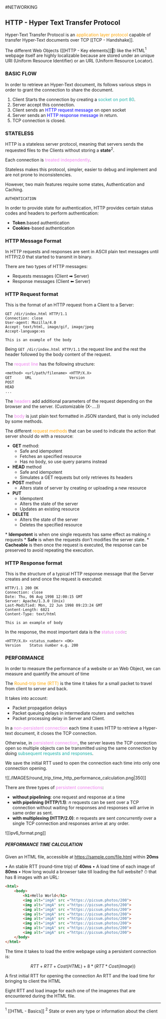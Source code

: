 #NETWORKING 

## HTTP - Hyper Text Transfer Protocol


Hyper-Text Transfer Protocol is an <span style="color:orange;">application layer protocol</span> capable of transfer Hyper-Text documents over TCP [[TCP - Handshake]]. 

The different Web Objects ([[HTTP - Key elements]]👀) like the HTML$^1$ webpage itself are highly localizable because are stored under an unique URI (Uniform  Resource Identifier) or an URL (Uniform Resource Locator). 


### BASIC FLOW

In order to retrieve an Hyper-Text document, its follows various steps in order to grant the connection to share the document. 

1. Client Starts the connection by creating a <span style="color:LIghtSeaGreen;">socket on port 80</span>.
2. Server accept this connection. 
3. Client sends an <span style="color:blue;">HTTP request message</span> on open socket
4. Server sends an <span style="color:blue;">HTTP response message</span> in return. 
5. TCP connection is closed. 

### STATELESS

HTTP is a stateless server protocol, meaning that servers sends the requested files to the Clients without storing a **state**$^2$. 

Each connection is <span style="color:Violet;">treated independently</span>. 

Stateless makes this protocol, simpler, easier to debug and implement and are not prone to inconsistencies. 

However, two main features require some states, Authentication and Caching. 

`AUTHENTICATION`

In order to provide state for authentication, HTTP provides certain status codes and headers to perform authentication: 
* **Token**.based authentication
* **Cookies**-based authentication

### HTTP Message Format

In HTTP requests and responses are sent in ASCII plain text messages until HTTP/2.0 that started to transmit in binary. 

There are two types of HTTP messages: 

* Requests messages (Client ➡ Server)
* Response messages (Client ⬅ Server)

### HTTP Request format

This is the format of an HTTP request from a Client to a Server: 

```TXT
GET /dir/index.html HTTP/1.1
Connection: close
User-agent: Mozilla/4.0
Accept: text/html, image/gif, image/jpeg
Accept-language:es

This is an example of the body
```

Being `GET /dir/index.html HTTP/1.1` the request line and the rest the header followed by the body content of the request. 

The <span style="color:violet;">request line</span> has the following structure: 

```txt
<method> <url/path/filename> <HTTP/X.X>
GET      URL                 Version    
POST
HEAD
...
```

The <span style="color:violet;">headers</span> add additional parameters of the request depending on the browser and the server. 
(Customizable (X-....))

The <span style="color:violet;">body</span> is just plain text formatted in JSON standard, that is only included by some methods. 

The different <span style="color:orange;">request methods</span> that can be used to indicate the action that server should do with a resource: 

* <span style="font-weight:bold;">GET</span> method: 
	* Safe and idempotent
	* Fetches an specified resource
	* Has no body, so use query params instead
* <span style="font-weight:bold;">HEAD</span> method
	* Safe and idempotent
	* Simulates a GET requests but only retrieves its headers
* <span style="font-weight:bold;">POST</span> method
	* Alters state of server by creating or uploading a new resource
* <span style="font-weight:bold;">PUT</span>
	* Idempotent
	* Alters the state of the server
	* Updates an existing resource
* <span style="font-weight:bold;">DELETE</span>
	* Alters the state of the server
	* Deletes the specified resource

\* **Idempotent** is when one single requests has same effect as making $n$ requests
\* **Safe** is when the requests don't modifies the server state. 
\* **Cacheable** is then once the request is executed, the response can be preserved to avoid repeating the execution. 

### HTTP Response format

This is the structure of a typical HTTP response message that the Server creates and send once the request is executed: 

```
HTTP/1.1 200 OK 
Connection: close
Date: Thu, 06 Aug 1998 12:00:15 GMT
Server: Apache/1.3.0 (Unix)
Last-Modified: Mon, 22 Jun 1998 09:23:24 GMT
Content-Length: 6821
Content-Type: text/html

This is an example of body
```

In the response, the most important data is the <span style="color:violet;">status code</span>: 

```
<HTTP/X.X> <status_number> <OK>
Version    Status number e.g. 200
```

### PERFORMANCE

In order to measure the performance of a website or an Web Object, we can measure and quantify the amount of time 

The <span style="color:orange;">Round-trip time (RTT)</span> is the time it takes for a small packet to travel from client to server and back. 

It takes into account: 
* Packet propagation delays
* Packet queuing delays in intermediate routers and switches
* Packet processing delay in Server and Client. 

In a <span style="color:violet;">non-persistent connection</span> each time it uses HTTP to retrieve a Hyper-text document, it closes the TCP connection. 

Otherwise, in <span style="color:violet;">persistent connection</span>, the server leaves the TCP connection open so multiple objects can be transmitted using the same connection by doing <span style="color:LIghtSeaGreen;">subsequent requests and responses</span>. 

We save the initial RTT used to open the connection each time into only one connection opening. 

![[./IMAGES/round_trip_time_http_performance_calculation.png|350]]

There are three types of <span style="color:violet;">persistent connections</span>: 
* **without pipelining**: one request and response at a time
* **with pipelining (HTTP/1.1)**: $n$ requests can be sent over a TCP connection without waiting for responses and responses will arrive in same order as sent. 
* **with multiplexing (HTTP/2.0)**: $n$ requests are sent *concurrently* over a single TCP connection and responses arrive at any order.

![[ipv6_format.png]]



##### PERFORMANCE TIME CALCULATION

Given an HTML file, accessible at https://sample.com/file.html within
**20ms**

• An stable RTT (round-time trip) of **40ms**
• A load time of each image of **80ms**
• How long would a browser take till loading the full website? ⏱ that has 8 images with an URL: 

```HTML
<html>
	<body>
		<h1>Hello World</h1>
		<img alt="imgA" src ="https://picsum.photos/200">
		<img alt="imgA" src ="https://picsum.photos/200">
		<img alt="imgA" src ="https://picsum.photos/200">
		<img alt="imgA" src ="https://picsum.photos/200">
		<img alt="imgA" src ="https://picsum.photos/200">
		<img alt="imgA" src ="https://picsum.photos/200">
		<img alt="imgA" src ="https://picsum.photos/200">
		<img alt="imgA" src ="https://picsum.photos/200">
	</body>
</html>
```

The time it takes to load the entire webpage using a persistent connection is: 

$$RTT + RTT + Cost(HTML) + 8 * (RTT * Cost(Image))$$

A first initial RTT for opening the connection
An RTT and the load time for bringing to client the HTML 

Eight RTT and load image for each one of the imagenes that are encountered during the HTML file. 

---
$^1$ [[HTML - Basics]]
$^2$ State or even any type or information about the client